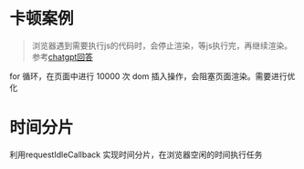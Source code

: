# 卡顿案例
> 浏览器遇到需要执行js的代码时，会停止渲染，等js执行完，再继续渲染。参考[chatgpt回答](https://chat.openai.com/share/0a0c566d-b1b1-41b3-8cce-c11d1ae661c1)

for 循环，在页面中进行 10000 次 dom 插入操作，会阻塞页面渲染。需要进行优化

# 时间分片
利用requestIdleCallback 实现时间分片，在浏览器空闲的时间执行任务

